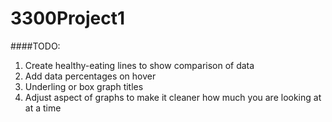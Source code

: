 # 3300Project1

####TODO:
1. Create healthy-eating lines to show comparison of data
3. Add data percentages on hover
4. Underling or box graph titles
5. Adjust aspect of graphs to make it cleaner how much you are looking at at a time
